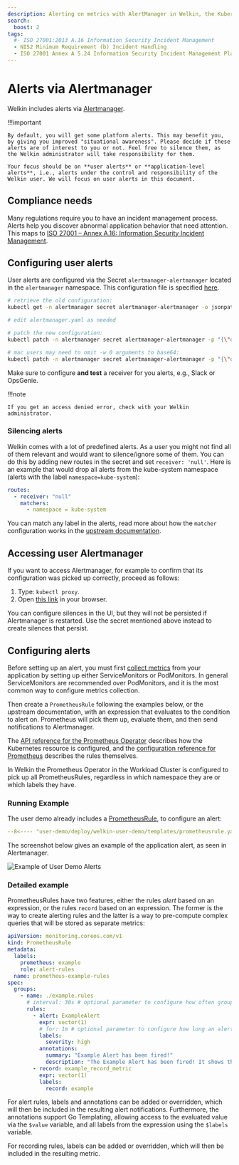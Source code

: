 ```yaml
---
description: Alerting on metrics with AlertManager in Welkin, the Kubernetes platform for software critical to our society
search:
  boost: 2
tags:
  #- ISO 27001:2013 A.16 Information Security Incident Management
  - NIS2 Minimum Requirement (b) Incident Handling
  - ISO 27001 Annex A 5.24 Information Security Incident Management Planning and Preparation
---
```


# Alerts via Alertmanager

Welkin includes alerts via [Alertmanager](https://prometheus.io/docs/alerting/latest/alertmanager/).

!!!important

    By default, you will get some platform alerts. This may benefit you, by giving you improved "situational awareness". Please decide if these alerts are of interest to you or not. Feel free to silence them, as the Welkin administrator will take responsibility for them.

    Your focus should be on **user alerts** or **application-level alerts**, i.e., alerts under the control and responsibility of the Welkin user. We will focus on user alerts in this document.

## Compliance needs

Many regulations require you to have an incident management process. Alerts help you discover abnormal application behavior that need attention. This maps to [ISO 27001 – Annex A.16: Information Security Incident Management](https://www.isms.online/iso-27001/annex-a-16-information-security-incident-management/).

## Configuring user alerts

User alerts are configured via the Secret `alertmanager-alertmanager` located in the `alertmanager` namespace. This configuration file is specified [here](https://prometheus.io/docs/alerting/latest/configuration/#file-layout-and-global-settings).

```bash
# retrieve the old configuration:
kubectl get -n alertmanager secret alertmanager-alertmanager -o jsonpath='{.data.alertmanager\.yaml}' | base64 -d > alertmanager.yaml

# edit alertmanager.yaml as needed

# patch the new configuration:
kubectl patch -n alertmanager secret alertmanager-alertmanager -p "{\"data\":{\"alertmanager.yaml\":\"$(base64 -w 0 < alertmanager.yaml)\"}}"

# mac users may need to omit -w 0 arguments to base64:
kubectl patch -n alertmanager secret alertmanager-alertmanager -p "{\"data\":{\"alertmanager.yaml\":\"$(base64 < alertmanager.yaml)\"}}"
```

Make sure to configure **and test** a receiver for you alerts, e.g., Slack or OpsGenie.

!!!note

    If you get an access denied error, check with your Welkin administrator.

### Silencing alerts

Welkin comes with a lot of predefined alerts. As a user you might not find all of them relevant and would want to silence/ignore some of them. You can do this by adding new routes in the secret and set `receiver: 'null'`. Here is an example that would drop all alerts from the kube-system namespace (alerts with the label `namespace=kube-system`):

```yaml
routes:
  - receiver: "null"
    matchers:
      - namespace = kube-system
```

You can match any label in the alerts, read more about how the `matcher` configuration works in the [upstream documentation](https://prometheus.io/docs/alerting/latest/configuration/#matcher).

## Accessing user Alertmanager

If you want to access Alertmanager, for example to confirm that its configuration was picked up correctly, proceed as follows:

1. Type: `kubectl proxy`.
1. Open [this link](http://127.0.0.1:8001/api/v1/namespaces/alertmanager/services/alertmanager-operated:9093/proxy/) in your browser.

You can configure silences in the UI, but they will not be persisted if Alertmanager is restarted. Use the secret mentioned above instead to create silences that persist.

## Configuring alerts

Before setting up an alert, you must first [collect metrics](metrics.md) from your application by setting up either ServiceMonitors or PodMonitors. In general ServiceMonitors are recommended over PodMonitors, and it is the most common way to configure metrics collection.

Then create a `PrometheusRule` following the examples below, or the upstream documentation, with an expression that evaluates to the condition to alert on. Prometheus will pick them up, evaluate them, and then send notifications to Alertmanager.

The [API reference for the Prometheus Operator](https://prometheus-operator.dev/docs/api-reference/api/#monitoring.coreos.com/v1.PrometheusRule) describes how the Kubernetes resource is configured, and the [configuration reference for Prometheus](https://prometheus.io/docs/prometheus/latest/configuration/alerting_rules/) describes the rules themselves.

In Welkin the Prometheus Operator in the Workload Cluster is configured to pick up all PrometheusRules, regardless in which namespace they are or which labels they have.

### Running Example

<!--user-demo-alerts-start-->

The user demo already includes a [PrometheusRule](https://github.com/elastisys/welkin/blob/main/user-demo/deploy/welkin-user-demo/templates/prometheusrule.yaml), to configure an alert:

```yaml
--8<---- "user-demo/deploy/welkin-user-demo/templates/prometheusrule.yaml"
```

The screenshot below gives an example of the application alert, as seen in Alertmanager.

![Example of User Demo Alerts](../img/user-demo-alerts.png)

<!--user-demo-alerts-end-->

### Detailed example

PrometheusRules have two features, either the rules _alert_ based on an expression, or the rules `record` based on an expression.
The former is the way to create alerting rules and the latter is a way to pre-compute complex queries that will be stored as separate metrics:

```yaml
apiVersion: monitoring.coreos.com/v1
kind: PrometheusRule
metadata:
  labels:
    prometheus: example
    role: alert-rules
  name: prometheus-example-rules
spec:
  groups:
    - name: ./example.rules
      # interval: 30s # optional parameter to configure how often groups of rules are evaluated
      rules:
        - alert: ExampleAlert
          expr: vector(1)
          # for: 1m # optional parameter to configure how long an alert must be triggered to be fired
          labels:
            severity: high
          annotations:
            summary: "Example Alert has been fired!"
            description: "The Example Alert has been fired! It shows the value {{ $value }}."
        - record: example_record_metric
          expr: vector(1)
          labels:
            record: example
```

For alert rules, labels and annotations can be added or overridden, which will then be included in the resulting alert notifications. Furthermore, the annotations support Go Templating, allowing access to the evaluated value via the `$value` variable, and all labels from the expression using the `$labels` variable.

For recording rules, labels can be added or overridden, which will then be included in the resulting metric.
